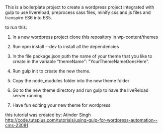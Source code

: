 This is a boilerplate project to create a wordpress project integrated with gulp to use livereload, preprocess sass files, minify css and js files and transpire ES6 into ES5.

to run this:

1. In a new wordpress project clone this repository in wp-content/themes

2. Run npm install --dev to install all the dependencies

3. In the file package.json puth the name of your theme that you like to create in the variable "themeName": "YourThemeNameGoesHere".

4. Run gulp init to create the new theme.

5. Copy the node_modules folder into the new theme folder

6. Go to the new theme directory and run gulp to have the liveReload server running

7. Have fun editing your new theme for wordpress



this tutorial was created by: Atinder Singh
http://code.tutsplus.com/tutorials/using-gulp-for-wordpress-automation--cms-23081

